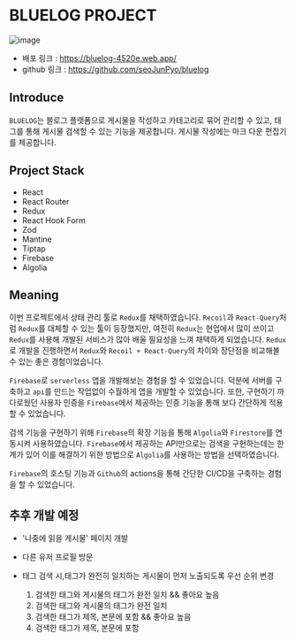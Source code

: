 # BLUELOG PROJECT

![image](https://github.com/seoJunPyo/bluelog/assets/114892495/bce20d0f-f2d2-4f0f-aad5-5608956b86f5)

- 배포 링크 : https://bluelog-4520e.web.app/
- github 링크 : https://github.com/seoJunPyo/bluelog

## Introduce 

`BLUELOG`는 블로그 플랫폼으로 게시물을 작성하고 카테고리로 묶어 관리할 수 있고, 태그를 통해 게시물 검색할 수 있는 기능을 제공합니다. 게시물 작성에는 마크 다운 편집기를 제공합니다.


## Project Stack
- React
- React Router
- Redux
- React Hook Form
- Zod
- Mantine
- Tiptap
- Firebase
- Algolia

## Meaning
이번 프로젝트에서 상태 관리 툴로 `Redux`를 채택하였습니다. `Recoil`과 `React-Query`처럼 `Redux`를 대체할 수 있는 툴이 등장했지만, 여전히 `Redux`는 현업에서 많이 쓰이고 `Redux`를 사용해 개발된 서비스가 많아 배울 필요성을 느껴 채택하게 되었습니다. `Redux`로 개발을 진행하면서 `Redux`와 `Recoil + React-Query`의 차이와 장단점을 비교해볼 수 있는 좋은 경험이었습니다.

`Firebase`로 `serverless` 앱을 개발해보는 경험을 할 수 있었습니다. 덕분에 서버를 구축하고 `api`를 만드는 작업없이 수월하게 앱을 개발할 수 있었습니다. 또한, 구현하기 까다로웠던 사용자 인증을 `Firebase`에서 제공하는 인증 기능을 통해 보다 간단하게 적용할 수 있었습니다. 

검색 기능을 구현하기 위해 `Firebase`의 확장 기능을 통해 `Algolia`와 `Firestore`를 연동시켜 사용하였습니다. `Firebase`에서 제공하는 API만으로는 검색을 구현하는데는 한계가 있어 이를 해결하기 위한 방법으로 `Algolia`를 사용하는 방법을 선택하였습니다. 

`Firebase`의 호스팅 기능과 `Github`의 actions을 통해 간단한 CI/CD을 구축하는 경험을 할 수 있었습니다. 

## 추후 개발 예정
- '나중에 읽을 게시물' 페이지 개발
- 다른 유저 프로필 방문 
- 태그 검색 시,태그가 완전히 일치하는 게시물이 먼저 노출되도록 우선 순위 변경 

  1. 검색한 태그와 게시물의 태그가 완전 일치 && 좋아요 높음
  2. 검색한 태그와 게시물의 태그가 완전 일치
  3. 검색한 태그가 제목, 본문에 포함 && 좋아요 높음
  4. 검색한 태그가 제목, 본문에 포함
